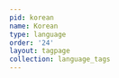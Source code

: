 ```yaml
---
pid: korean
name: Korean
type: language
order: '24'
layout: tagpage
collection: language_tags
---
```


